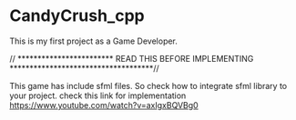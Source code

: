# CandyCrush_cpp

This is my first project as a Game Developer.

// ************************ READ THIS BEFORE IMPLEMENTING ************************************//

This game has include sfml files. So check how to integrate sfml library to your project. 
check this link for implementation https://www.youtube.com/watch?v=axIgxBQVBg0
